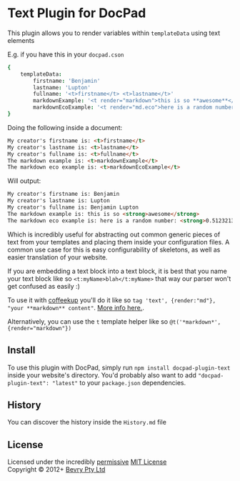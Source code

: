 # Text Plugin for DocPad
This plugin allows you to render variables within `templateData` using text elements

E.g. if you have this in your `docpad.cson`

``` coffeescript
{
	templateData:
		firstname: 'Benjamin'
		lastname: 'Lupton'
		fullname: '<t>firstname</t> <t>lastname</t>'
		markdownExample: '<t render="markdown">this is so **awesome**</t>'
		markdownEcoExample: '<t render="md.eco">here is a random number: **<%- Math.random() %>**</t>'
}
```

Doing the following inside a document:

``` html
My creator's firstname is: <t>firstname</t>
My creator's lastname is: <t>lastname</t>
My creator's fullname is: <t>fullname</t>
The markdown example is: <t>markdownExample</t>
The markdown eco example is: <t>markdownEcoExample</t>
```

Will output:

``` html
My creator's firstname is: Benjamin
My creator's lastname is: Lupton
My creator's fullname is: Benjamin Lupton
The markdown example is: this is so <strong>awesome</strong>
The markdown eco example is: here is a random number: <strong>0.5123213213123</strong>
```

Which is incredibly useful for abstracting out common generic pieces of text from your templates and placing them inside your configuration files. A common use case for this is easy configurability of skeletons, as well as easier translation of your website.

If you are embedding a text block into a text block, it is best that you name your text block like so `<t:myName>blah</t:myName>` that way our parser won't get confused as easily :)

To use it with [coffeekup](http://coffeekup.org/) you'll do it like so `tag 'text', {render:"md"}, "your **markdown** content"`. [More info here.](https://github.com/bevry/docpad/issues/194#issuecomment-11363441).

Alternatively, you can use the `t` template helper like so `@t('*markdown*', {render="markdown"})`


## Install
To use this plugin with DocPad, simply run `npm install docpad-plugin-text` inside your website's directory. You'd probably also want to add `"docpad-plugin-text": "latest"` to your `package.json` dependencies.


## History
You can discover the history inside the `History.md` file


## License
Licensed under the incredibly [permissive](http://en.wikipedia.org/wiki/Permissive_free_software_licence) [MIT License](http://creativecommons.org/licenses/MIT/)
<br/>Copyright &copy; 2012+ [Bevry Pty Ltd](http://bevry.me)